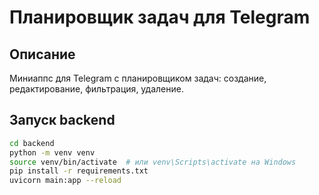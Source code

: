# Планировщик задач для Telegram

## Описание

Миниаппс для Telegram с планировщиком задач: создание, редактирование, фильтрация, удаление.

## Запуск backend

```bash
cd backend
python -m venv venv
source venv/bin/activate  # или venv\Scripts\activate на Windows
pip install -r requirements.txt
uvicorn main:app --reload
